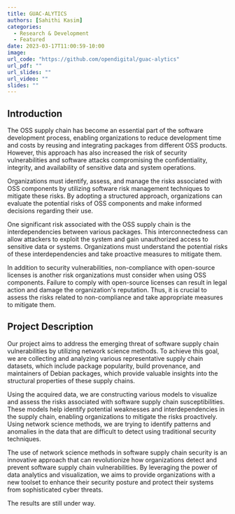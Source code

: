 ```yaml
---
title: GUAC-ALYTICS
authors: [Sahithi Kasim]
categories:
  - Research & Development
  - Featured
date: 2023-03-17T11:00:59-10:00
image:
url_code: "https://github.com/opendigital/guac-alytics"
url_pdf: ""
url_slides: ""
url_video: ""
slides: ""
---
```


## Introduction

The OSS supply chain has become an essential part of the software development process, enabling organizations to reduce development time and costs by reusing and integrating packages from different OSS products. However, this approach has also increased the risk of security vulnerabilities and software attacks compromising the confidentiality, integrity, and availability of sensitive data and system operations. 

Organizations must identify, assess, and manage the risks associated with OSS components by utilizing software risk management techniques to mitigate these risks. By adopting a structured approach, organizations can evaluate the potential risks of OSS components and make informed decisions regarding their use. 

One significant risk associated with the OSS supply chain is the interdependencies between various packages. This interconnectedness can allow attackers to exploit the system and gain unauthorized access to sensitive data or systems. Organizations must understand the potential risks of these interdependencies and take proactive measures to mitigate them. 

In addition to security vulnerabilities, non-compliance with open-source licenses is another risk organizations must consider when using OSS components. Failure to comply with open-source licenses can result in legal action and damage the organization's reputation. Thus, it is crucial to assess the risks related to non-compliance and take appropriate measures to mitigate them. 

## Project Description 

Our project aims to address the emerging threat of software supply chain vulnerabilities by utilizing network science methods. To achieve this goal, we are collecting and analyzing various representative supply chain datasets, which include package popularity, build provenance, and maintainers of Debian packages, which provide valuable insights into the structural properties of these supply chains. 

Using the acquired data, we are constructing various models to visualize and assess the risks associated with software supply chain susceptibilities. These models help identify potential weaknesses and interdependencies in the supply chain, enabling organizations to mitigate the risks proactively. Using network science methods, we are trying to identify patterns and anomalies in the data that are difficult to detect using traditional security techniques. 

The use of network science methods in software supply chain security is an innovative approach that can revolutionize how organizations detect and prevent software supply chain vulnerabilities. By leveraging the power of data analytics and visualization, we aims to provide organizations with a new toolset to enhance their security posture and protect their systems from sophisticated cyber threats.

The results are still under way.
